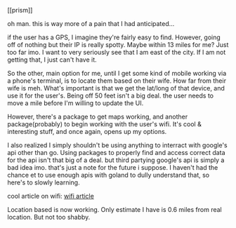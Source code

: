 [[prism]]

oh man. this is way more of a pain that I had anticipated...

if the user has a GPS, I imagine they're fairly easy to find. However, going off of nothing but their IP is really spotty. Maybe within 13 miles for me? Just too far imo. I want to very seriously see that I am east of the city. If I am not getting that, I just can't have it.

So the other, main option for me, until I get some kind of mobile working via a phone's terminal, is to locate them based on their wife. How far from their wife is meh. What's important is that we get the lat/long of that device, and use it for the user's. Being off 50 feet isn't a big deal. the user needs to move a mile before I'm willing to update the UI.

However, there's a package to get maps working, and another package(probably) to begin working with the user's wifi. It's cool & interesting stuff, and once again, opens up my options.

I also realized I simply shouldn't be using anything to interract with google's api  other than go. Using packages to properly find and access correct data for the api isn't that big of a deal. but third partying google's api is simply a bad idea imo. that's just a note for the future i suppose. I haven't had the chance et to use enough apis with goland to dully understand that, so here's to slowly learning.

cool article on  wifi:  [wifi article](https://dev.to/higordiego/discover-how-google-can-locate-your-residence-just-through-your-wi-fi-router-250m)

Location based is now working. Only estimate I have is 0.6 miles from real location. But not too shabby.